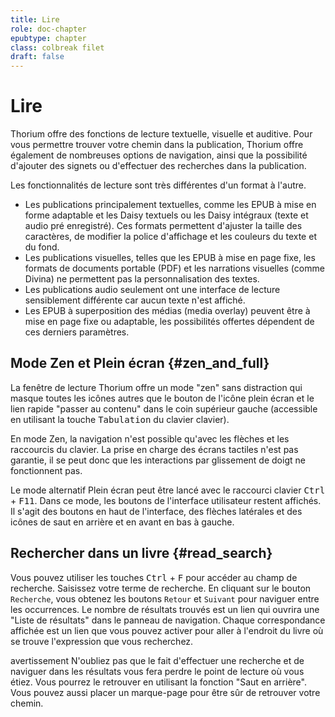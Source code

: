 ```yaml
---
title: Lire
role: doc-chapter
epubtype: chapter
class: colbreak filet
draft: false
---
```


# Lire

Thorium offre des fonctions de lecture textuelle, visuelle et auditive. 
Pour vous permettre trouver votre chemin dans la publication, Thorium offre également de nombreuses options de navigation,
ainsi que la possibilité
d'ajouter des signets ou d'effectuer des recherches dans la publication.

Les fonctionnalités de lecture sont très différentes d'un format à l'autre.

- Les publications principalement textuelles, comme les EPUB à mise en forme adaptable et les Daisy textuels ou les Daisy intégraux (texte et audio pré enregistré). Ces formats permettent d'ajuster la taille des caractères, de modifier la police d'affichage et les couleurs du texte et du fond.
- Les publications visuelles, telles que les EPUB à mise en page fixe, les formats de documents portable (PDF) et les narrations visuelles (comme Divina) ne permettent pas la personnalisation des textes.
- Les publications audio seulement ont une interface de lecture sensiblement différente car aucun texte n'est affiché.
- Les EPUB à superposition des médias (media overlay) peuvent être à mise en page fixe ou adaptable, les possibilités offertes dépendent de ces derniers paramètres.

<section class="filet">

## Mode Zen et Plein écran {#zen_and_full}

La fenêtre de lecture Thorium offre un mode "zen" sans distraction qui masque toutes les icônes autres que le bouton de l'icône plein écran et le lien rapide "passer au contenu" dans le coin supérieur gauche (accessible en utilisant la touche <kbd>Tabulation</kbd> du clavier clavier).

En mode Zen, la navigation n'est possible qu'avec les flèches et les raccourcis du clavier. La prise en charge des écrans tactiles n'est pas garantie, il se peut donc que les interactions par glissement de doigt ne fonctionnent pas.

Le mode alternatif Plein écran peut être lancé avec le raccourci clavier
<kbd>Ctrl</kbd> + <kbd>F11</kbd>. Dans ce mode, les boutons de l'interface utilisateur restent affichés. Il s'agit des boutons en haut de l'interface, des flèches latérales et des icônes de saut en arrière et en avant en bas à gauche.

</section>
<section class="filet">

## Rechercher dans un livre {#read_search}

Vous pouvez utiliser les touches <kbd>Ctrl</kbd> + <kbd>F</kbd> pour accéder au champ de recherche.
Saisissez votre terme de recherche. En cliquant sur le bouton `Recherche`, vous obtenez
les boutons `Retour` et `Suivant` pour naviguer entre les occurrences. Le nombre de résultats trouvés est un lien qui ouvrira une "Liste de résultats" dans le panneau de navigation.
Chaque correspondance affichée est un lien que vous pouvez activer pour aller à l'endroit du livre où se trouve l'expression que vous recherchez.

<div class="framed">
 avertissement
N'oubliez pas que le fait d'effectuer une recherche et de naviguer dans les résultats vous fera
perdre le point de lecture où vous étiez. Vous pourrez le retrouver en utilisant la fonction "Saut en arrière". Vous pouvez aussi placer un marque-page pour être sûr de retrouver votre chemin.
</div>

</section>
